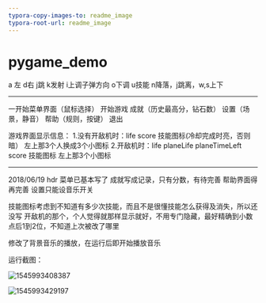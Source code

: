 ```yaml
---
typora-copy-images-to: readme_image
typora-root-url: readme_image
---
```


# pygame_demo

a 左 d右  j跳 k发射  i上调子弹方向 o下调  u技能
n降落，j跳离，w,s上下

-----------------------------------------------------------------
一开始菜单界面（鼠标选择）
开始游戏
成就（历史最高分，钻石数）
设置（场景，静音）
帮助（规则，按键）
退出


游戏界面显示信息：
1.没有开敌机时：life score 技能图标(冷却完成时亮，否则暗） 
  左上那3个人换成3个小图标 
2.开敌机时：life planeLife planeTimeLeft score 技能图标 左上那3个小图标 



---------------------------------------------
2018/06/19  hdr
菜单已基本写了
成就写成记录，只有分数，有待完善
帮助界面得再完善
设置只能设音乐开关

技能图标考虑到不知道有多少次技能，而且不是很懂技能怎么获得及消失，所以还没写
开敌机的那个，个人觉得就那样显示就好，不用专门隐藏，最好精确到小数点后1到2位，不知道上次被改了哪里

修改了背景音乐的播放，在运行后即开始播放音乐



运行截图：

![1545993408387](/1545993408387.png)



![1545993429197](/1545993429197.png)
